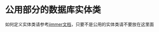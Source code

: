 # 公用部分的数据库实体类

如何定义实体类请参考[jimmer文档](https://babyfish-ct.github.io/jimmer-doc/zh/docs/mapping/base/)，只要不是公用的实体类请不要放在这里面
